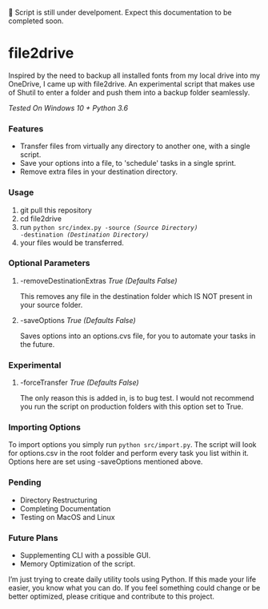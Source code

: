 🚨 Script is still under develpoment. Expect this documentation to be completed soon.

# file2drive 
Inspired by the need to backup all installed fonts from my local drive into my OneDrive, I came up with file2drive. An experimental script that makes use of Shutil to enter a folder and push them into a backup folder seamlessly. 

*Tested On Windows 10 + Python 3.6* 

### Features
- Transfer files from virtually any directory to another one, with a single script. 
- Save your options into a file, to 'schedule' tasks in a single sprint.
- Remove extra files in your destination directory.

### Usage
1. git pull this repository 
2. cd file2drive 
3. run <code>python src/index.py -source <i>(Source Directory)</i> -destination <i>(Destination Directory)</i></code> 
4. your files would be transferred.

### Optional Parameters
1. -removeDestinationExtras <i>True (Defaults False)</i>
    
    This removes any file in the destination folder which IS NOT present in your source folder.
2. -saveOptions <i>True (Defaults False)</i>
    
    Saves options into an options.cvs file, for you to automate your tasks in the future.

### Experimental
1. -forceTransfer <i>True (Defaults False)</i>
    
    The only reason this is added in, is to bug test. I would not recommend you run the script on production folders with this option set to True.

### Importing Options
To import options you simply run <code>python src/import.py</code>. The script will look for options.csv in the root folder and perform every task you list within it. Options here are set using -saveOptions mentioned above. 

### Pending
- Directory Restructuring
- Completing Documentation
- Testing on MacOS and Linux

### Future Plans
- Supplementing CLI with a possible GUI. 
- Memory Optimization of the script.

I’m just trying to create daily utility tools using Python. If this made your life easier, you know what you can do. If you feel something could change or be better optimized, please critique and contribute to this project.